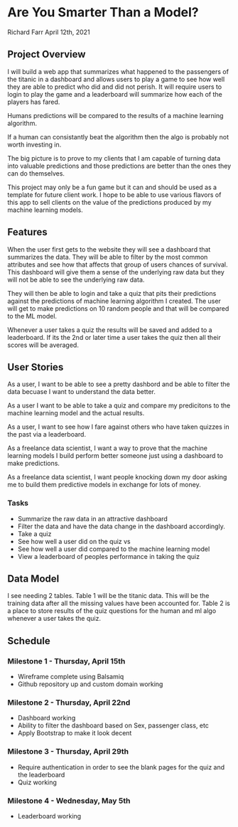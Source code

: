 # Are You Smarter Than a Model?
Richard Farr
April 12th, 2021

## Project Overview
I will build a web app that summarizes what happened to the passengers of the titanic in a dashboard and allows users to play a game to see how well they are able to predict who did and did not perish. It will require users to login to play the game and a leaderboard will summarize how each of the players has fared.  

Humans predictions will be compared to the results of a machine learning algorithm. 

If a human can consistantly beat the algorithm then the algo is probably not worth investing in.

The big picture is to prove to my clients that I am capable of turning data into valuable predictions and those predictions are better than the ones they can do themselves.

This project may only be a fun game but it can and should be used as a template for future client work. I hope to be able to use various flavors of this app to sell clients on the value of the predictions produced by my machine learning models.

## Features
When the user first gets to the website they will see a dashboard that summarizes the data. They will be able to filter by the most common attributes and see how that affects that group of users chances of survival. This dashboard will give them a sense of the underlying raw data but they will not be able to see the underlying raw data.

They will then be able to login and take a quiz that pits their predictions against the  predictions of machine learning algorithm I created. The user will get to make predictions on 10 random people and that will be compared to the ML model.

Whenever a user takes a quiz the results will be saved and added to a leaderboard. If its the 2nd or later time a user takes the quiz then all their scores will be averaged. 

## User Stories
As a user, I want to be able to see a pretty dashbord and be able to filter the data becuase I want to understand the data better.

As a user I want to be able to take a quiz and compare my predicitons to the machine learning model and the actual results.

As a user, I want to see how I fare against others who have taken quizzes in the past via a leaderboard.

As a freelance data scientist, I want a way to prove that the machine learning models I build perform better someone just using a dashboard to make predictions.

As a freelance data scientist, I want people knocking down my door asking me to build them predictive models in exchange for lots of money.


### Tasks
- Summarize the raw data in an attractive dashboard
- Filter the data and have the data change in the dashboard accordingly.
- Take a quiz
- See how well a user did on the quiz vs
- See how well a user did compared to the machine learning model
- View a leaderboard of peoples performance in taking the quiz

## Data Model
I see needing 2 tables.
Table 1 will be the titanic data. This will be the training data after all the missing values have been accounted for.
Table 2 is a place to store results of the quiz questions for the human and ml algo whenever a user takes the quiz.

## Schedule

### Milestone 1 - Thursday, April 15th
- Wireframe complete using Balsamiq
- Github repository up and custom domain working

### Milestone 2 - Thursday, April 22nd
- Dashboard working 
- Ability to filter the dashboard based on Sex, passenger class, etc
- Apply Bootstrap to make it look decent

### Milestone 3 - Thursday, April 29th
- Require authentication in order to see the blank pages for the quiz and the leaderboard
- Quiz working

### Milestone 4 - Wednesday, May 5th
- Leaderboard working
